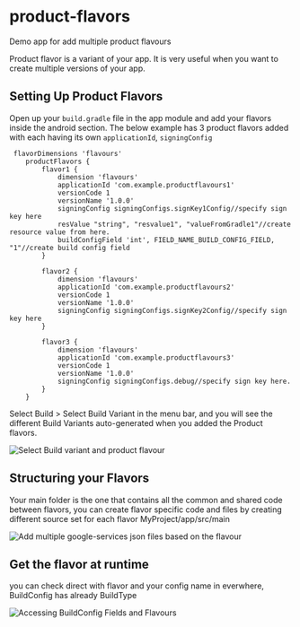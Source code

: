 # product-flavors
Demo app for add multiple product flavours
 
 Product flavor is a variant of your app. It is very useful when you want to create multiple versions of your app.


## Setting Up Product Flavors
Open up your ```build.gradle``` file in the app module and add your flavors inside the android section.
The below example has 3 product flavors added with each having its own ```applicationId```, ```signingConfig```

```
 flavorDimensions 'flavours'
    productFlavors {
        flavor1 {
            dimension 'flavours'
            applicationId 'com.example.productflavours1'
            versionCode 1
            versionName '1.0.0'
            signingConfig signingConfigs.signKey1Config//specify sign key here
            resValue "string", "resvalue1", "valueFromGradle1"//create resource value from here.
            buildConfigField 'int', FIELD_NAME_BUILD_CONFIG_FIELD, "1"//create build config field
        }

        flavor2 {
            dimension 'flavours'
            applicationId 'com.example.productflavours2'
            versionCode 1
            versionName '1.0.0'
            signingConfig signingConfigs.signKey2Config//specify sign key here
        }

        flavor3 {
            dimension 'flavours'
            applicationId 'com.example.productflavours3'
            versionCode 1
            versionName '1.0.0'
            signingConfig signingConfigs.debug//specify sign key here.
        }
    }
```
Select Build > Select Build Variant in the menu bar, and you will see the different Build Variants auto-generated when you added the Product flavors.

![Select Build variant and product flavour](https://user-images.githubusercontent.com/58541387/199710606-4f092a25-93e7-474d-b4de-944b006f37d8.png)

## Structuring your Flavors
Your main folder is the one that contains all the common and shared code between flavors, you can create flavor specific code and files by creating different source set for each flavor MyProject/app/src/main

![Add multiple google-services json files based on the flavour](https://user-images.githubusercontent.com/58541387/199712077-b8be7639-0bdc-4d36-996a-e8b3606988a6.png)

## Get the flavor at runtime
you can check direct with flavor and your config name in everwhere, BuildConfig has already BuildType

![Accessing  BuildConfig Fields and Flavours](https://user-images.githubusercontent.com/58541387/199715175-8907f8cd-3831-499f-a9a5-460829e11be7.png)
